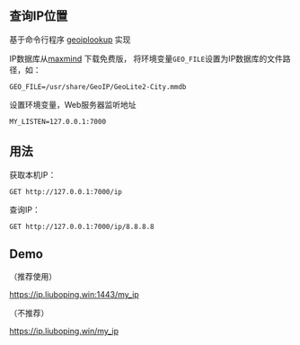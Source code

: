 查询IP位置
---
基于命令行程序 [geoiplookup](https://linux.die.net/man/1/geoiplookup) 实现

IP数据库从[maxmind](https://www.maxmind.com/en/home) 下载免费版，
将环境变量`GEO_FILE`设置为IP数据库的文件路径，如：
```
GEO_FILE=/usr/share/GeoIP/GeoLite2-City.mmdb
```

设置环境变量，Web服务器监听地址
```.env
MY_LISTEN=127.0.0.1:7000
```

用法
---
获取本机IP：
```
GET http://127.0.0.1:7000/ip
```

查询IP：
```
GET http://127.0.0.1:7000/ip/8.8.8.8
```

Demo
---
（推荐使用）

https://ip.liuboping.win:1443/my_ip

（不推荐）

https://ip.liuboping.win/my_ip